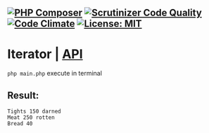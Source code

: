 [![PHP Composer](https://github.com/Jagepard/PhpDesignPatterns-Iterator/actions/workflows/php.yml/badge.svg)](https://github.com/Jagepard/PhpDesignPatterns-Iterator/actions/workflows/php.yml)
[![Scrutinizer Code Quality](https://scrutinizer-ci.com/g/Jagepard/PhpDesignPatterns-Iterator/badges/quality-score.png?b=master)](https://scrutinizer-ci.com/g/Jagepard/PhpDesignPatterns-Iterator/?branch=master)
[![Code Climate](https://codeclimate.com/github/Jagepard/PhpDesignPatterns-Iterator/badges/gpa.svg)](https://codeclimate.com/github/Jagepard/PhpDesignPatterns-Iterator)
[![License: MIT](https://img.shields.io/badge/license-MIT-498e7f.svg)](https://mit-license.org/)
-----

# Iterator | [API](https://github.com/Jagepard/PhpDesignPatterns-Iterator/blob/master/api.md)
```php main.php``` execute in terminal

## Result:
```
Tights 150 darned
Meat 250 rotten
Bread 40 
```
